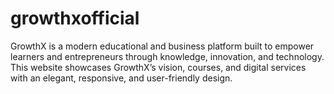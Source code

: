 # growthxofficial
GrowthX is a modern educational and business platform built to empower learners and entrepreneurs through knowledge, innovation, and technology. This website showcases GrowthX’s vision, courses, and digital services with an elegant, responsive, and user-friendly design.
